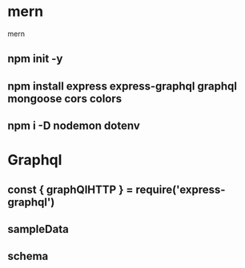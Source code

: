 # mern
mern
## npm init -y 
## npm install express express-graphql graphql mongoose cors colors
## npm i -D nodemon dotenv

# Graphql
## const { graphQlHTTP } = require('express-graphql')
## sampleData
## schema